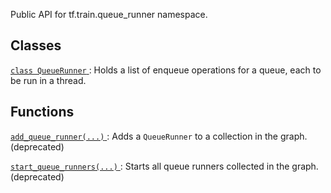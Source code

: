 Public API for tf.train.queue_runner namespace.



## Classes
[ `class QueueRunner` ](https://tensorflow.google.cn/api_docs/python/tf/compat/v1/train/QueueRunner): Holds a list of enqueue operations for a queue, each to be run in a thread.



## Functions
[ `add_queue_runner(...)` ](https://tensorflow.google.cn/api_docs/python/tf/compat/v1/train/add_queue_runner): Adds a  `QueueRunner`  to a collection in the graph. (deprecated)

[ `start_queue_runners(...)` ](https://tensorflow.google.cn/api_docs/python/tf/compat/v1/train/start_queue_runners): Starts all queue runners collected in the graph. (deprecated)

